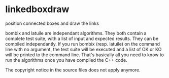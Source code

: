 # linkedboxdraw
position connected boxes and draw the links

bombix and latuile are independant algorithms. They both contain a complete test suite, with a list of input and expected results.
They can be compiled independantly. If you run bombix (resp. latuile) on the command line with no argument, the test suite will be executed
and a list of OK or KO will be printed to the command line.
That's basically all you need to know to run the algorithms once you have compiled the C++ code.

The copyright notice in the source files does not apply anymore.


